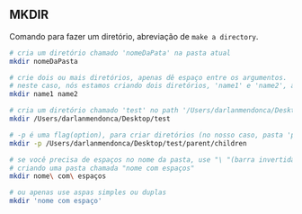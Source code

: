 ## MKDIR

Comando para fazer um diretório, abreviação de `make a directory`.

```sh
# cria um diretório chamado 'nomeDaPata' na pasta atual
mkdir nomeDaPasta
```

```sh
# crie dois ou mais diretórios, apenas dê espaço entre os argumentos.
# neste caso, nós estamos criando dois diretórios, 'name1' e 'name2', ambos na pasta atual.
mkdir name1 name2
```

```sh
# cria um diretório chamado 'test' no path '/Users/darlanmendonca/Desktop'
mkdir /Users/darlanmendonca/Desktop/test
```

```sh
# -p é uma flag(option), para criar diretórios (no nosso caso, pasta 'parent'), caso estes não existam
mkdir -p /Users/darlanmendonca/Desktop/test/parent/children
```

```sh
# se você precisa de espaços no nome da pasta, use "\ "(barra invertida + espaço)
# criando uma pasta chamada "nome com espaços"
mkdir nome\ com\ espaços
```

```sh
# ou apenas use aspas simples ou duplas
mkdir 'nome com espaço'
```
